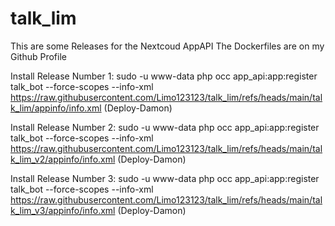 # talk_lim

This are some Releases for the Nextcoud AppAPI
The Dockerfiles are on my Github Profile

Install Release Number 1:
sudo -u www-data php occ app_api:app:register talk_bot --force-scopes --info-xml https://raw.githubusercontent.com/Limo123123/talk_lim/refs/heads/main/talk_lim/appinfo/info.xml (Deploy-Damon)

Install Release Number 2: 
sudo -u www-data php occ app_api:app:register talk_bot --force-scopes --info-xml https://raw.githubusercontent.com/Limo123123/talk_lim/refs/heads/main/talk_lim_v2/appinfo/info.xml (Deploy-Damon)

Install Release Number 3: 
sudo -u www-data php occ app_api:app:register talk_bot --force-scopes --info-xml https://raw.githubusercontent.com/Limo123123/talk_lim/refs/heads/main/talk_lim_v3/appinfo/info.xml (Deploy-Damon)

